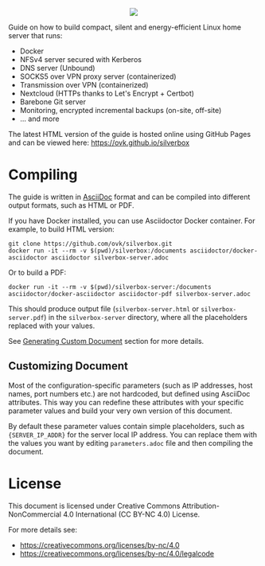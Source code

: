 <p align="center">
  <img src="https://user-images.githubusercontent.com/693072/70379633-1406bd80-18fd-11ea-82d6-209c2bb80f24.png">
</p>

Guide on how to build compact, silent and energy-efficient Linux home server that runs:

- Docker
- NFSv4 server secured with Kerberos
- DNS server (Unbound)
- SOCKS5 over VPN proxy server (containerized)
- Transmission over VPN (containerized)
- Nextcloud (HTTPs thanks to Let's Encrypt + Certbot)
- Barebone Git server
- Monitoring, encrypted incremental backups (on-site, off-site)
- ... and more

The latest HTML version of the guide is hosted online using GitHub Pages
and can be viewed here: https://ovk.github.io/silverbox

# Compiling
The guide is written in [AsciiDoc](https://en.wikipedia.org/wiki/AsciiDoc) format
and can be compiled into different output formats, such as HTML or PDF.

If you have Docker installed, you can use Asciidoctor Docker container.
For example, to build HTML version:

```
git clone https://github.com/ovk/silverbox.git
docker run -it --rm -v $(pwd)/silverbox:/documents asciidoctor/docker-asciidoctor asciidoctor silverbox-server.adoc
```

Or to build a PDF:

```
docker run -it --rm -v $(pwd)/silverbox-server:/documents asciidoctor/docker-asciidoctor asciidoctor-pdf silverbox-server.adoc
```

This should produce output file (`silverbox-server.html` or `silverbox-server.pdf`) in the `silverbox-server`
directory, where all the placeholders replaced with your values.

See [Generating Custom Document](https://ovk.github.io/silverbox/#generating_custom_document)
section for more details.

## Customizing Document
Most of the configuration-specific parameters (such as IP addresses, host names, port numbers etc.)
are not hardcoded, but defined using AsciiDoc attributes.
This way you can redefine these attributes with your specific parameter values
and build your very own version of this document.

By default these parameter values contain simple placeholders,
such as `{SERVER_IP_ADDR}` for the server local IP address.
You can replace them with the values you want by editing `parameters.adoc` file and then compiling the document.

# License
This document is licensed under Creative Commons Attribution-NonCommercial 4.0 International (CC BY-NC 4.0) License.

For more details see:

- https://creativecommons.org/licenses/by-nc/4.0
- https://creativecommons.org/licenses/by-nc/4.0/legalcode

